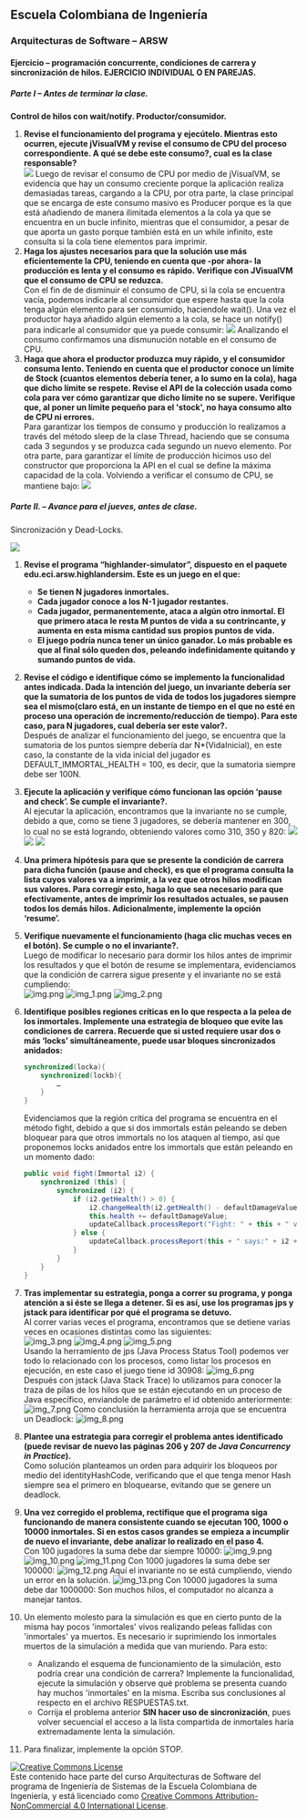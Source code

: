 
## Escuela Colombiana de Ingeniería
### Arquitecturas de Software – ARSW


#### Ejercicio – programación concurrente, condiciones de carrera y sincronización de hilos. EJERCICIO INDIVIDUAL O EN PAREJAS.

##### Parte I – Antes de terminar la clase.

__Control de hilos con wait/notify. Productor/consumidor.__

1. __Revise el funcionamiento del programa y ejecútelo. Mientras esto ocurren, ejecute jVisualVM y revise el consumo de CPU del proceso correspondiente. A qué se debe este consumo?, cual es la clase responsable?__  
	![](img/img1.png)
	Luego de revisar el consumo de CPU por medio de jVisualVM, se evidencia que hay un consumo creciente porque la aplicación realiza demasiadas tareas, cargando a la CPU, por otra parte, la clase principal que se encarga de este consumo masivo es Producer porque es la que está añadiendo de manera ilimitada elementos a la cola ya que se encuentra en un bucle infinito, mientras que el consumidor, a pesar de que aporta un gasto porque también está en un while infinito, este consulta si la cola tiene elementos para imprimir.
2. __Haga los ajustes necesarios para que la solución use más eficientemente la CPU, teniendo en cuenta que -por ahora- la producción es lenta y el consumo es rápido. Verifique con JVisualVM que el consumo de CPU se reduzca.__  
	Con el fin de de disminuir el consumo de CPU, si la cola se encuentra vacía, podemos indicarle al consumidor que espere hasta que la cola tenga algún elemento para ser consumido, haciendole wait(). Una vez el productor haya añadido algún elemento a la cola, se hace un notify() para indicarle al consumidor que ya puede consumir:
	![](img/img2.png)
	Analizando el consumo confirmamos una dismunución notable en el consumo de CPU.
3. __Haga que ahora el productor produzca muy rápido, y el consumidor consuma lento. Teniendo en cuenta que el productor conoce un límite de Stock (cuantos elementos debería tener, a lo sumo en la cola), haga que dicho límite se respete. Revise el API de la colección usada como cola para ver cómo garantizar que dicho límite no se supere. Verifique que, al poner un límite pequeño para el 'stock', no haya consumo alto de CPU ni errores.__  
	Para garantizar los tiempos de consumo y producción lo realizamos a través del método sleep de la clase Thread, haciendo que se consuma cada 3 segundos y se produzca cada segundo un nuevo elemento.
	Por otra parte, para garantizar el límite de producción hicimos uso del constructor que proporciona la API en el cual se define la máxima capacidad de la cola.
	Volviendo a verificar el consumo de CPU, se mantiene bajo:
   ![](img/img3.png)

##### Parte II. – Avance para el jueves, antes de clase.

Sincronización y Dead-Locks.

![](http://files.explosm.net/comics/Matt/Bummed-forever.png)

1. __Revise el programa “highlander-simulator”, dispuesto en el paquete edu.eci.arsw.highlandersim. Este es un juego en el que:__

	* __Se tienen N jugadores inmortales.__
	* __Cada jugador conoce a los N-1 jugador restantes.__
	* __Cada jugador, permanentemente, ataca a algún otro inmortal. El que primero ataca le resta M puntos de vida a su contrincante, y aumenta en esta misma cantidad sus propios puntos de vida.__
	* __El juego podría nunca tener un único ganador. Lo más probable es que al final sólo queden dos, peleando indefinidamente quitando y sumando puntos de vida.__

2. __Revise el código e identifique cómo se implemento la funcionalidad antes indicada. Dada la intención del juego, un invariante debería ser que la sumatoria de los puntos de vida de todos los jugadores siempre sea el mismo(claro está, en un instante de tiempo en el que no esté en proceso una operación de incremento/reducción de tiempo). Para este caso, para N jugadores, cual debería ser este valor?.__  
	Después de analizar el funcionamiento del juego, se encuentra que la sumatoria de los puntos siempre debería dar N*(VidaInicial), en este caso, la constante de la vida inicial del jugador es DEFAULT_IMMORTAL_HEALTH = 100, es decir, que la sumatoria siempre debe ser 100N.

3. __Ejecute la aplicación y verifique cómo funcionan las opción ‘pause and check’. Se cumple el invariante?.__  
	Al ejecutar la aplicación, encontramos que la invariante no se cumple, debido a que, como se tiene 3 jugadores, se debería mantener en 300, lo cual no se está logrando, obteniendo valores como 310, 350 y 820:
   ![](img/img4.png)
   ![](img/img5.png)
   ![](img/img6.png)

4. __Una primera hipótesis para que se presente la condición de carrera para dicha función (pause and check), es que el programa consulta la lista cuyos valores va a imprimir, a la vez que otros hilos modifican sus valores. Para corregir esto, haga lo que sea necesario para que efectivamente, antes de imprimir los resultados actuales, se pausen todos los demás hilos. Adicionalmente, implemente la opción ‘resume’.__

5. __Verifique nuevamente el funcionamiento (haga clic muchas veces en el botón). Se cumple o no el invariante?.__  
	Luego de modificar lo necesario para dormir los hilos antes de imprimir los resultados y que el botón de resume se implementara, evidenciamos que la condición de carrera sigue presente y el invariante no se está cumpliendo:  
   ![img.png](img/img.png)
   ![img_1.png](img/img_1.png)
   ![img_2.png](img/img_2.png)

6. __Identifique posibles regiones críticas en lo que respecta a la pelea de los inmortales. Implemente una estrategia de bloqueo que evite las condiciones de carrera. Recuerde que si usted requiere usar dos o más ‘locks’ simultáneamente, puede usar bloques sincronizados anidados:__

	```java
	synchronized(locka){
		synchronized(lockb){
			…
		}
	}
	```
	Evidenciamos que la región crítica del programa se encuentra en el método fight, debido a que si dos immortals están peleando se deben bloquear para que otros immortals no los ataquen al tiempo, así que proponemos locks anidados entre los immortals que están peleando en un momento dado:  
	```java
 	public void fight(Immortal i2) {
        synchronized (this) {
            synchronized (i2) {
                if (i2.getHealth() > 0) {
                    i2.changeHealth(i2.getHealth() - defaultDamageValue);
                    this.health += defaultDamageValue;
                    updateCallback.processReport("Fight: " + this + " vs " + i2+"\n");
                } else {
                    updateCallback.processReport(this + " says:" + i2 + " is already dead!\n");
                }
            }
        }
    }
	```
7. __Tras implementar su estrategia, ponga a correr su programa, y ponga atención a si éste se llega a detener. Si es así, use los programas jps y jstack para identificar por qué el programa se detuvo.__  
	Al correr varias veces el programa, encontramos que se detiene varias veces en ocasiones distintas como las siguientes:  
	![img_3.png](img/img_3.png)
	![img_4.png](img/img_4.png)
	![img_5.png](img/img_5.png)  
  	Usando la herramiento de jps (Java Process Status Tool) podemos ver todo lo relacionado con los procesos, como listar los procesos en ejecución, en este caso el juego tiene id 30908:
	![img_6.png](img/img_6.png)  
	Después con jstack (Java Stack Trace) lo utilizamos para conocer la traza de pilas de los hilos que se están ejecutando en un proceso de Java específico, enviandole de parámetro el id obtenido anteriormente:  
	![img_7.png](img/img_7.png)
	Como conclusión la herramienta arroja que se encuentra un Deadlock:
	![img_8.png](img/img_8.png)  
8. __Plantee una estrategia para corregir el problema antes identificado (puede revisar de nuevo las páginas 206 y 207 de _Java Concurrency in Practice_).__  
	Como solución planteamos un orden para adquirir los bloqueos por medio del identityHashCode, verificando que el que tenga menor Hash siempre sea el primero en bloquearse, evitando que se genere un deadlock.

9. __Una vez corregido el problema, rectifique que el programa siga funcionando de manera consistente cuando se ejecutan 100, 1000 o 10000 inmortales. Si en estos casos grandes se empieza a incumplir de nuevo el invariante, debe analizar lo realizado en el paso 4.__  
	Con 100 jugadores la suma debe dar siempre 10000:
	![img_9.png](img/img_9.png)
	![img_10.png](img/img_10.png)
	![img_11.png](img/img_11.png)
	Con 1000 jugadores la suma debe ser 100000:
	![img_12.png](img/img_12.png)
	Aquí el invariante no se está cumpliendo, viendo un error en la solución.
	![img_13.png](img/img_13.png)
	Con 10000 jugadores la suma debe dar 1000000:
	Son muchos hilos, el computador no alcanza a manejar tantos.

10. Un elemento molesto para la simulación es que en cierto punto de la misma hay pocos 'inmortales' vivos realizando peleas fallidas con 'inmortales' ya muertos. Es necesario ir suprimiendo los inmortales muertos de la simulación a medida que van muriendo. Para esto:
	* Analizando el esquema de funcionamiento de la simulación, esto podría crear una condición de carrera? Implemente la funcionalidad, ejecute la simulación y observe qué problema se presenta cuando hay muchos 'inmortales' en la misma. Escriba sus conclusiones al respecto en el archivo RESPUESTAS.txt.
	* Corrija el problema anterior __SIN hacer uso de sincronización__, pues volver secuencial el acceso a la lista compartida de inmortales haría extremadamente lenta la simulación.

11. Para finalizar, implemente la opción STOP.

<!--
### Criterios de evaluación

1. Parte I.
	* Funcional: La simulación de producción/consumidor se ejecuta eficientemente (sin esperas activas).

2. Parte II. (Retomando el laboratorio 1)
	* Se modificó el ejercicio anterior para que los hilos llevaran conjuntamente (compartido) el número de ocurrencias encontradas, y se finalizaran y retornaran el valor en cuanto dicho número de ocurrencias fuera el esperado.
	* Se garantiza que no se den condiciones de carrera modificando el acceso concurrente al valor compartido (número de ocurrencias).


2. Parte III.
	* Diseño:
		- Coordinación de hilos:
			* Para pausar la pelea, se debe lograr que el hilo principal induzca a los otros a que se suspendan a sí mismos. Se debe también tener en cuenta que sólo se debe mostrar la sumatoria de los puntos de vida cuando se asegure que todos los hilos han sido suspendidos.
			* Si para lo anterior se recorre a todo el conjunto de hilos para ver su estado, se evalúa como R, por ser muy ineficiente.
			* Si para lo anterior los hilos manipulan un contador concurrentemente, pero lo hacen sin tener en cuenta que el incremento de un contador no es una operación atómica -es decir, que puede causar una condición de carrera- , se evalúa como R. En este caso se debería sincronizar el acceso, o usar tipos atómicos como AtomicInteger).

		- Consistencia ante la concurrencia
			* Para garantizar la consistencia en la pelea entre dos inmortales, se debe sincronizar el acceso a cualquier otra pelea que involucre a uno, al otro, o a los dos simultáneamente:
			* En los bloques anidados de sincronización requeridos para lo anterior, se debe garantizar que si los mismos locks son usados en dos peleas simultánemante, éstos será usados en el mismo orden para evitar deadlocks.
			* En caso de sincronizar el acceso a la pelea con un LOCK común, se evaluará como M, pues esto hace secuencial todas las peleas.
			* La lista de inmortales debe reducirse en la medida que éstos mueran, pero esta operación debe realizarse SIN sincronización, sino haciendo uso de una colección concurrente (no bloqueante).

	

	* Funcionalidad:
		* Se cumple con el invariante al usar la aplicación con 10, 100 o 1000 hilos.
		* La aplicación puede reanudar y finalizar(stop) su ejecución.
		
		-->

<a rel="license" href="http://creativecommons.org/licenses/by-nc/4.0/"><img alt="Creative Commons License" style="border-width:0" src="https://i.creativecommons.org/l/by-nc/4.0/88x31.png" /></a><br />Este contenido hace parte del curso Arquitecturas de Software del programa de Ingeniería de Sistemas de la Escuela Colombiana de Ingeniería, y está licenciado como <a rel="license" href="http://creativecommons.org/licenses/by-nc/4.0/">Creative Commons Attribution-NonCommercial 4.0 International License</a>.
